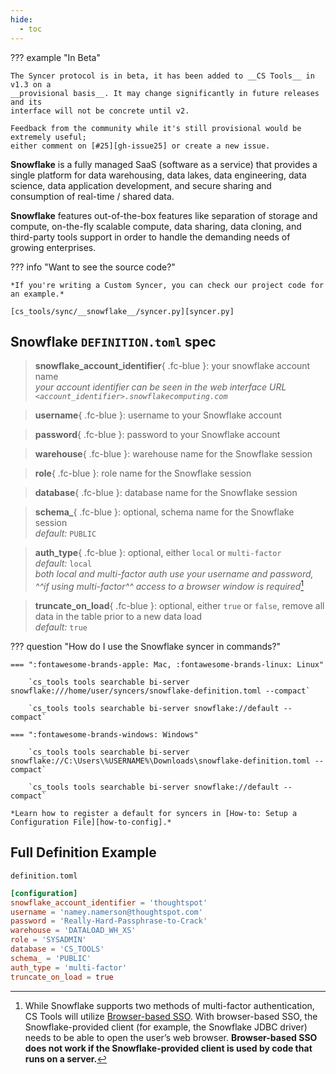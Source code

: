 ```yaml
---
hide:
  - toc
---
```


??? example "In Beta"

    The Syncer protocol is in beta, it has been added to __CS Tools__ in v1.3 on a
    __provisional basis__. It may change significantly in future releases and its
    interface will not be concrete until v2.

    Feedback from the community while it's still provisional would be extremely useful;
    either comment on [#25][gh-issue25] or create a new issue.

__Snowflake__ is a fully managed SaaS (software as a service) that provides a single platform for data warehousing, data lakes, data engineering, data science, data application development, and secure sharing and consumption of real-time / shared data.

__Snowflake__ features out-of-the-box features like separation of storage and compute, on-the-fly scalable compute, data sharing, data cloning, and third-party tools support in order to handle the demanding needs of growing enterprises.


??? info "Want to see the source code?"
    
    *If you're writing a Custom Syncer, you can check our project code for an example.*

    [cs_tools/sync/__snowflake__/syncer.py][syncer.py]


## Snowflake `DEFINITION.toml` spec

> __snowflake_account_identifier__{ .fc-blue }: your snowflake account name
<br/>*your account identifier can be seen in the web interface URL `<account_identifier>.snowflakecomputing.com`*

> __username__{ .fc-blue }: username to your Snowflake account

> __password__{ .fc-blue }: password to your Snowflake account

> __warehouse__{ .fc-blue }: warehouse name for the Snowflake session

> __role__{ .fc-blue }: role name for the Snowflake session

> __database__{ .fc-blue }: database name for the Snowflake session

> __schema\___{ .fc-blue }: <span class=fc-coral>optional</span>, schema name for the Snowflake session
<br/>*<span class=fc-mint>default</span>:* `PUBLIC`

> __auth_type__{ .fc-blue }: <span class=fc-coral>optional</span>, either `local` or `multi-factor`
<br/>*<span class=fc-mint>default</span>:* `local`
<br/>*both local and multi-factor auth use your username and password, <span class=fc-coral>^^if using multi-factor^^ access to a browser window is required*</span>[^1]

> __truncate_on_load__{ .fc-blue }: <span class=fc-coral>optional</span>, either `true` or `false`, remove all data in the table prior to a new data load
<br/>*<span class=fc-mint>default</span>:* `true`


??? question "How do I use the Snowflake syncer in commands?"

    === ":fontawesome-brands-apple: Mac, :fontawesome-brands-linux: Linux"

        `cs_tools tools searchable bi-server snowflake:///home/user/syncers/snowflake-definition.toml --compact`

        `cs_tools tools searchable bi-server snowflake://default --compact`

    === ":fontawesome-brands-windows: Windows"

        `cs_tools tools searchable bi-server snowflake://C:\Users\%USERNAME%\Downloads\snowflake-definition.toml --compact`

        `cs_tools tools searchable bi-server snowflake://default --compact`

    *Learn how to register a default for syncers in [How-to: Setup a Configuration File][how-to-config].*


## Full Definition Example

`definition.toml`
```toml
[configuration]
snowflake_account_identifier = 'thoughtspot'
username = 'namey.namerson@thoughtspot.com'
password = 'Really-Hard-Passphrase-to-Crack'
warehouse = 'DATALOAD_WH_XS'
role = 'SYSADMIN'
database = 'CS_TOOLS'
schema_ = 'PUBLIC'
auth_type = 'multi-factor'
truncate_on_load = true
```

[^1]: 
    While Snowflake supports two methods of multi-factor authentication, CS Tools will utilize [Browser-based SSO][browser-sso]. With browser-based SSO, the Snowflake-provided client (for example, the Snowflake JDBC driver) needs to be able to open the user’s web browser. <span class=fc-coral>__Browser-based SSO does not work if the Snowflake-provided client is used by code that runs on a server.__</span>
    

[gh-issue25]: https://github.com/thoughtspot/cs_tools/issues/25
[syncer.py]: https://github.com/thoughtspot/cs_tools/blob/master/cs_tools/sync/snowflake/syncer.py
[browser-sso]: https://docs.snowflake.com/en/user-guide/admin-security-fed-auth-use.html#browser-based-sso
[how-to-config]: ../tutorial/config.md
